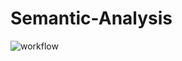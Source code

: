 # Semantic-Analysis

![workflow](https://github.com/user-attachments/assets/30b84bea-b53d-4458-aecd-b81ffc8dc7b1)
